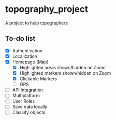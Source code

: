 
# topography_project

A project to help topographers

## To-do list

- [x] Authentication
- [x] Localization
- [x] Homepage (Map)
  - [x] Highlighted areas shown/hidden on Zoom
  - [x] Highlighted markers shown/hidden on Zoom
  - [x] Clickable Markers
  - [ ] GPS
- [ ] API Integration
- [ ] Multiplatform
- [ ] User Roles
- [ ] Save data locally
- [ ] Classify objects
